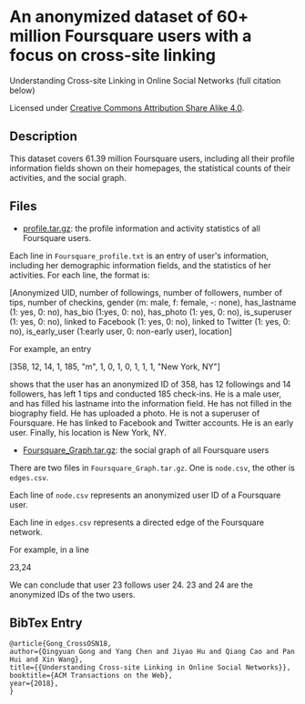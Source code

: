 # An anonymized dataset of 60+ million Foursquare users with a focus on cross-site linking

Understanding Cross-site Linking in Online Social Networks (full citation below)

Licensed under [Creative Commons Attribution Share Alike 4.0](http://choosealicense.com/licenses/cc-by-sa-4.0/).

## Description
This dataset covers 61.39 million Foursquare users, including all their profile information fields shown on their homepages, the statistical counts of their activities, and the social graph.

## Files
 
* [profile.tar.gz](https://drive.google.com/open?id=1blb5SLM9kL8U_YfDZsBDW-FwZrYfelRl): the profile information and activity statistics of all Foursquare users.

Each line in ``Foursquare_profile.txt`` is an entry of user's information, including her demographic information fields, and the statistics of her activities. For each line, the format is:

[Anonymized UID,  number of followings,  number of followers,  number of tips,  number of checkins, gender  (m: male, f: female,  -: none), has_lastname (1: yes, 0: no), has_bio (1:yes, 0: no), has_photo (1: yes, 0: no), is_superuser  (1: yes, 0: no), linked to Facebook  (1: yes, 0: no), linked to Twitter (1: yes, 0: no), is_early_user (1:early user, 0: non-early user), location]

For example, an entry

[358, 12, 14, 1, 185, "m", 1, 0, 1, 0, 1, 1, 1, "New York, NY"]

shows that the user has an anonymized ID of 358, has 12 followings and 14 followers, has left 1 tips and conducted 185 check-ins. He is a male user, and has filled his lastname into the information field. He has not filled in the biography field. He has uploaded a photo. He is not a superuser of Foursquare. He has linked to Facebook and Twitter accounts. He is an early user. Finally, his location is New York, NY.


* [Foursquare_Graph.tar.gz](https://www.dropbox.com/s/xusf3knnqkqs9zk/Foursquare_Graph.tar.gz?dl=0): the social graph of all Foursquare users 

There are two files in ``Foursquare_Graph.tar.gz``. One is ``node.csv``, the other is ``edges.csv``.

Each line of ``node.csv`` represents an anonymized user ID of a Foursquare user.

Each line in ``edges.csv`` represents a directed edge of the Foursquare network.

For example, in a line 

23,24 

We can conclude that user 23 follows user 24. 23 and 24 are the anonymized IDs of the two users.

## BibTex Entry
```
@article{Gong_CrossOSN18,
author={Qingyuan Gong and Yang Chen and Jiyao Hu and Qiang Cao and Pan Hui and Xin Wang},
title={{Understanding Cross-site Linking in Online Social Networks}},
booktitle={ACM Transactions on the Web},
year={2018},
}

```

